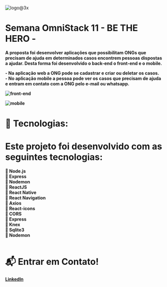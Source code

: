 ![logo@3x](https://user-images.githubusercontent.com/36697614/77862677-701a8800-71f3-11ea-9ef9-f9d018407792.png)
<br/>
<h1><strong>Semana OmniStack 11 - BE THE HERO -<strong/></h1>
<p>A proposta foi desenvolver aplicações que possibilitam ONGs que precisam de ajuda em determinados casos encontrem pessoas dispostas a ajudar. Desta forma foi desenvolvido o back-end o front-end e o mobile.</p>
- Na aplicação web a ONG pode se cadastrar e criar ou deletar os casos.</br>
- No aplicação mobile a pessoa pode ver os casos que precisam de ajuda e entram em contato com a ONG pelo e-mail ou whatsapp.

![front-end](https://user-images.githubusercontent.com/36697614/77863301-a35f1600-71f7-11ea-9d40-531faa375816.png) 

![mobile](https://user-images.githubusercontent.com/36697614/77863167-a1e11e00-71f6-11ea-97da-7a002785b906.png)

# 🚀 Tecnologias:
# Este projeto foi desenvolvido com as seguintes tecnologias:

📌 Node.js<br/>
📌 Express<br/>
📌 Nodemon<br/>
📌 ReactJS<br/>
📌 React Native<br/>
📌 React Navigation<br/>
📌 Axios<br/>
📌 React-icons<br/>
📌 CORS<br/>
📌 Express<br/>
📌 Knex<br/>
📌 Sqlite3<br/>
📌 Nodemon<br/>
<br/>

# 📬 Entrar em Contato!
[LinkedIn](https://www.linkedin.com/in/franck-antonny-337522183/) 
